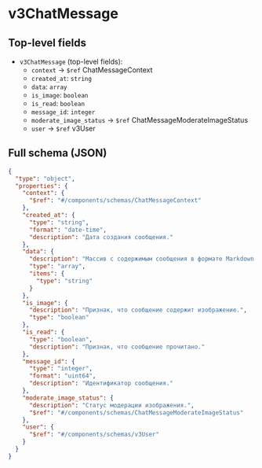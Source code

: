 # v3ChatMessage

## Top-level fields
- `v3ChatMessage` (top-level fields):
  - `context` → `$ref` ChatMessageContext
  - `created_at`: `string`
  - `data`: `array`
  - `is_image`: `boolean`
  - `is_read`: `boolean`
  - `message_id`: `integer`
  - `moderate_image_status` → `$ref` ChatMessageModerateImageStatus
  - `user` → `$ref` v3User

## Full schema (JSON)
```json
{
  "type": "object",
  "properties": {
    "context": {
      "$ref": "#/components/schemas/ChatMessageContext"
    },
    "created_at": {
      "type": "string",
      "format": "date-time",
      "description": "Дата создания сообщения."
    },
    "data": {
      "description": "Массив с содержимым сообщения в формате Markdown.",
      "type": "array",
      "items": {
        "type": "string"
      }
    },
    "is_image": {
      "description": "Признак, что сообщение содержит изображение.",
      "type": "boolean"
    },
    "is_read": {
      "type": "boolean",
      "description": "Признак, что сообщение прочитано."
    },
    "message_id": {
      "type": "integer",
      "format": "uint64",
      "description": "Идентификатор сообщения."
    },
    "moderate_image_status": {
      "description": "Статус модерации изображения.",
      "$ref": "#/components/schemas/ChatMessageModerateImageStatus"
    },
    "user": {
      "$ref": "#/components/schemas/v3User"
    }
  }
}
```
